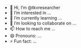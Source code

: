- 👋 Hi, I’m @tkvresearcher
- 👀 I’m interested in ...
- 🌱 I’m currently learning ...
- 💞️ I’m looking to collaborate on ...
- 📫 How to reach me ...
- 😄 Pronouns: ...
- ⚡ Fun fact: ...

<!---
tkvresearcher/tkvresearcher is a ✨ special ✨ repository because its `README.md` (this file) appears on your GitHub profile.
You can click the Preview link to take a look at your changes.
--->
